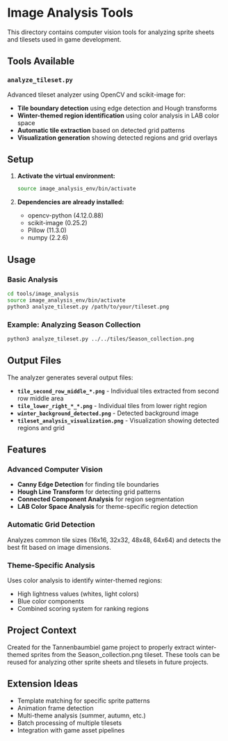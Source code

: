 # Image Analysis Tools

This directory contains computer vision tools for analyzing sprite sheets and tilesets used in game development.

## Tools Available

### `analyze_tileset.py`
Advanced tileset analyzer using OpenCV and scikit-image for:
- **Tile boundary detection** using edge detection and Hough transforms
- **Winter-themed region identification** using color analysis in LAB color space  
- **Automatic tile extraction** based on detected grid patterns
- **Visualization generation** showing detected regions and grid overlays

## Setup

1. **Activate the virtual environment:**
   ```bash
   source image_analysis_env/bin/activate
   ```

2. **Dependencies are already installed:**
   - opencv-python (4.12.0.88)
   - scikit-image (0.25.2) 
   - Pillow (11.3.0)
   - numpy (2.2.6)

## Usage

### Basic Analysis
```bash
cd tools/image_analysis
source image_analysis_env/bin/activate
python3 analyze_tileset.py /path/to/your/tileset.png
```

### Example: Analyzing Season Collection
```bash
python3 analyze_tileset.py ../../tiles/Season_collection.png
```

## Output Files

The analyzer generates several output files:

- **`tile_second_row_middle_*.png`** - Individual tiles extracted from second row middle area
- **`tile_lower_right_*_*.png`** - Individual tiles from lower right region
- **`winter_background_detected.png`** - Detected background image
- **`tileset_analysis_visualization.png`** - Visualization showing detected regions and grid

## Features

### Advanced Computer Vision
- **Canny Edge Detection** for finding tile boundaries
- **Hough Line Transform** for detecting grid patterns
- **Connected Component Analysis** for region segmentation
- **LAB Color Space Analysis** for theme-specific region detection

### Automatic Grid Detection
Analyzes common tile sizes (16x16, 32x32, 48x48, 64x64) and detects the best fit based on image dimensions.

### Theme-Specific Analysis
Uses color analysis to identify winter-themed regions:
- High lightness values (whites, light colors)
- Blue color components
- Combined scoring system for ranking regions

## Project Context

Created for the Tannenbaumbiel game project to properly extract winter-themed sprites from the Season_collection.png tileset. These tools can be reused for analyzing other sprite sheets and tilesets in future projects.

## Extension Ideas

- Template matching for specific sprite patterns
- Animation frame detection
- Multi-theme analysis (summer, autumn, etc.)
- Batch processing of multiple tilesets
- Integration with game asset pipelines
